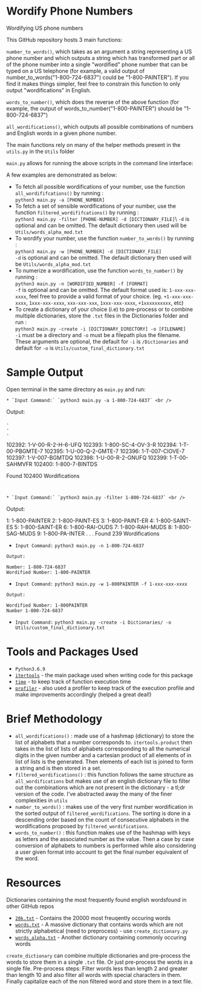 # Wordify Phone Numbers
Wordifying US phone numbers 

This GitHub repository hosts 3 main functions:

`number_to_words()`, which takes as an argument a string representing a US phone number and which outputs a string which has transformed part or all of the phone number into a single "wordified" phone number that can be typed on a US telephone (for example, a valid output of number_to_words("1-800-724-6837") could be "1-800-PAINTER"). If you find it makes things simpler, feel free to constrain this function to only output "wordifications" in English.

`words_to_number()`, which does the reverse of the above function (for example, the output of words_to_number("1-800-PAINTER") should be "1-800-724-6837")

`all_wordifications()`, which outputs all possible combinations of numbers and English words in a given phone number.

The main functions rely on many of the helper methods present in the `utils.py` in the `Utils` folder

`main.py` allows for running the above scripts in the command line interface:

A few examples are demonstrated as below:

* To fetch all possible wordifications of your number, use the function `all_wordififcations()` by running : <br />
  `python3 main.py -a [PHONE_NUMBER]`
* To fetch a set of sensible wordifications of your number, use the function `filtered_wordififcations()` by running : <br />
  `python3 main.py -filter [PHONE-NUMBER] -d [DICTIONARY_FILE]`\ `-d` is optional and can be omitted. The default dictionary then used will be `Utils/words_alpha_mod.txt` 
* To wordify your number, use the function `number_to_words()` by running : <br />
  `python3 main.py -w [PHONE_NUMBER] -d [DICTIONARY_FILE]` <br /> `-d` is optional and can be omitted. The default dictionary then used will be `Utils/words_alpha_mod.txt`
* To numerize a wordification, use the function `words_to_number()` by running : <br /> 
  `python3 main.py -n [WORDIFIED_NUMBER] -f [FORMAT]` <br /> `-f` is optional and can be omitted. The default format used is: `1-xxx-xxx-xxxx`, feel free to provide a valid format of your choice. (eg. `+1-xxx-xxx-xxxx`, `1xxx-xxx-xxxx`, `xxx-xxx-xxx`, `1xxx-xxx-xxxx`, `+1xxxxxxxxxx`, etc) 
* To create a dictionary of your choice (i.e) to pre-process or to combine multiple dictionaries, store the `.txt` files in the Dictionaries folder and run : <br />
  `python3 main.py -create -i [DICTIONARY_DIRECTORY] -o [FILENAME]` <br /> `-i` must be a directory and `-o` must be a filepath plus the filename. These arguments are optional, the default for `-i` is `/Dictionaries` and default for `-o` is `Utils/custom_final_dictionary.txt`

# Sample Output
Open terminal in the same directory as `main.py` and run: <br />
```
* `Input Command:` `python3 main.py -a 1-800-724-6837` <br />
```
Output:

	.
	.
	.

102392:  1-V-00-R-2-H-6-UFQ
102393:  1-800-SC-4-OV-3-R
102394:  1-T-00-PBGMTE-7
102395:  1-U-00-Q-2-GMTE-7
102396:  1-T-007-CIOVE-7
102397:  1-V-007-BGMTDQ
102398:  1-U-00-R-2-GNUFQ
102399:  1-T-00-SAHMVFR
102400:  1-800-7-BINTDS

Found 102400 Wordifications
```


* `Input Command:` `python3 main.py -filter 1-800-724-6837` <br />
```
Output:

1:  1-800-PAINTER
2:  1-800-PAINT-ES
3:  1-800-PAINT-ER
4:  1-800-SAINT-ES
5:  1-800-SAINT-ER
6:  1-800-RAI-OUDS
7:  1-800-RAH-MUDS
8:  1-800-SAG-MUDS
9:  1-800-PA-INTER
	.
	.
	.
Found 239 Wordifications

* `Input Command:` `python3 main.py -n 1-800-724-6837 ` <br />
```
Output:

Number: 1-800-724-6837
Wordified Number: 1-800-PAINTER
```

* `Input Command:` `python3 main.py -w 1-800PAINTER -f 1-xxx-xxx-xxxx` <br />
```
Output:

Wordified Number: 1-800PAINTER
Number 1-800-724-6837
```

* `Input Command:` `python3 main.py -create -i Dictionaries/ -o Utils/custom_final_dictionary.txt` <br />


# Tools and Packages Used

* `Python3.6.9`
* [`itertools`](https://docs.python.org/3/library/itertools.html) - the main package used when writing code for this package
* [`time`](https://docs.python.org/3/library/time.html) - to keep track of function execution time
* [`profiler`](https://docs.python.org/3/library/profile.html) - also used a profiler to keep track of the execution profile and make improvements accordingly (helped a great deal!)

# Brief Methodology

* `all_wordifications()` : made use of a hashmap (dictionary) to store the list of alphabets that a number corresponds to. `itertools.product` then takes in the list of lists of alphabets              corresponding to all the numerical digits in the given number and a cartesian product of all elements of in list of lists is the generated. Then elements of each list is joined to form a string and is then stored in a set.
* `filtered_wordifications()` : this function follows the same structure as `all_wordifications` but makes use of an english dictionary file to filter out the combinations which are not present in the dictionary - a tl;dr version of the code. I've abstracted away the many of the finer complexities in `utils` 
* `number_to_words()` : makes use of the very first number wordification in the sorted output of `filtered_wordifications`. The sorting is done in a descending order based on the count of consecutive alphabets in the wordifications proposed by `filtered_wordifications`.
* `words_to_number()` : this function makes use of the hashmap with keys as letters and the associated number as the value. Then a case by case conversion of alphabets to numbers is performed while also considering a user given format into account to get the final number equivalent of the word. 

# Resources

Dictionaries containing the most frequently found english wordsfound in other GitHub repos

* [`20k.txt`](https://github.com/first20hours/google-10000-english/blob/master/20k.txt) - Contains the 20000 most freuqently occuring words
* [`words.txt`](https://github.com/dwyl/english-words/blob/master/words.txt) - A massive dictionary that contains words which are not strictly alphabetical (need to preprocess) - use `create_dictionary.py`
* [`words_alpha.txt`](https://github.com/dwyl/english-words/blob/master/words.txt) - Another dictionary containing commonly occuring words 

`create_dictionary` can combine multiple dictionaries and pre-process the words to store them in a single `.txt` file. Or just pre-process the words in a single file.
Pre-process steps: Filter words less than length 2 and greater than length 10 and also filter all words with special characters in them. Finally capitalize each of the non filtered word and store them in a text file.  
